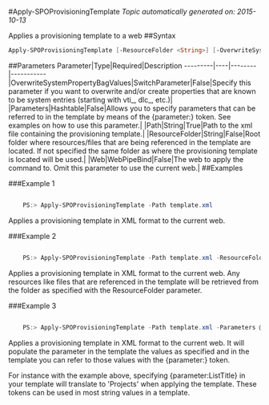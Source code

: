 #Apply-SPOProvisioningTemplate
*Topic automatically generated on: 2015-10-13*

Applies a provisioning template to a web
##Syntax
```powershell
Apply-SPOProvisioningTemplate [-ResourceFolder <String>] [-OverwriteSystemPropertyBagValues [<SwitchParameter>]] [-Parameters <Hashtable>] [-Web <WebPipeBind>] -Path <String>
```


##Parameters
Parameter|Type|Required|Description
---------|----|--------|-----------
|OverwriteSystemPropertyBagValues|SwitchParameter|False|Specify this parameter if you want to overwrite and/or create properties that are known to be system entries (starting with vti_, dlc_, etc.)|
|Parameters|Hashtable|False|Allows you to specify parameters that can be referred to in the template by means of the {parameter:<Key>} token. See examples on how to use this parameter.|
|Path|String|True|Path to the xml file containing the provisioning template.|
|ResourceFolder|String|False|Root folder where resources/files that are being referenced in the template are located. If not specified the same folder as where the provisioning template is located will be used.|
|Web|WebPipeBind|False|The web to apply the command to. Omit this parameter to use the current web.|
##Examples

###Example 1
```powershell

    PS:> Apply-SPOProvisioningTemplate -Path template.xml

```
Applies a provisioning template in XML format to the current web.


###Example 2
```powershell

    PS:> Apply-SPOProvisioningTemplate -Path template.xml -ResourceFolder c:\provisioning\resources

```
Applies a provisioning template in XML format to the current web. Any resources like files that are referenced in the template will be retrieved from the folder as specified with the ResourceFolder parameter.


###Example 3
```powershell

    PS:> Apply-SPOProvisioningTemplate -Path template.xml -Parameters @{"ListTitle"="Projects";"parameter2"="a second value"}

```
Applies a provisioning template in XML format to the current web. It will populate the parameter in the template the values as specified and in the template you can refer to those values with the {parameter:<key>} token.

For instance with the example above, specifying {parameter:ListTitle} in your template will translate to 'Projects' when applying the template. These tokens can be used in most string values in a template.

